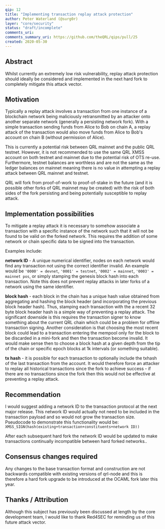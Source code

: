 ```yaml
---
qip: 12
title: "Implementing transaction replay attack protection"
author: Peter Waterland (@surg0r)
layer: "core/security"
status: "draft/incomplete"
comments_uri: 
comments_summary_uri: https://github.com/theQRL/qips/pull/25
created: 2020-05-30
---
```


## Abstract

Whilst currently an extremely low risk vulnerability, replay attack protection should ideally be considered and implemented in the next hard fork to completely mitigate this attack vector.

## Motivation

Typically a replay attack involves a transaction from one instance of a blockchain network being maliciously retransmitted by an attacker onto another separate network (generally a persisting network fork). With a simple transaction sending funds from Alice to Bob on chain A, a replay attack of the transaction would also move funds from Alice to Bob's account on chain B (without permission of Alice).

This is currently a potential risk between QRL mainnet and the public QRL testnet. However, it is not recommended to use the same QRL XMSS account on both testnet and mainnet due to the potential risk of OTS re-use. Furthermore, testnet balances are worthless and are not the same as the ledger balances on mainnet meaning there is no value in attempting a replay attack between QRL mainnet and testnet.

QRL will fork from proof-of-work to proof-of-stake in the future (and it is possible other forks of QRL mainnet may be created) with the risk of both sides of the fork persisting and being potentially susceptible to replay attack.

## Implementation possibilities

To mitigate a replay attack it is necessary to somehow associate a transaction with a specific instance of the network such that it will not be found to be valid on the forked network. This requires the addition of some network or chain specific data to be signed into the transaction.

Examples include: 

**network ID** - A unique numerical identifier, nodes on each network would find any transaction not using the correct identifier invalid. An example would be `'0000' = devnet`, `'0001' = testnet`, `'0002' = mainnet`, `'0003' = mainnet pos`, or simply stamping the genesis block hash into each transaction. Note this does not prevent replay attacks in later forks of a network using the same identifier.

**block hash** - each block in the chain has a unique hash value obtained from aggregating and hashing the block header (and incorporating the previous block header hash). Thus, stamping each transaction with the a recent 32 byte block header hash is a simple way of preventing a replay attack. The significant downside is this requires the transaction signer to know something about the current QRL chain which could be a problem for offline transaction signing. Another consideration is that choosing the most recent block could lead to a transaction entering the mempool only for the block to be discarded in a mini-fork and then the transaction become invalid. It would make sense then to choose a block hash at a given depth from the tip of the chain or specific epoch blocks at 1k intervals (or something suitable).
 
**tx hash** - it is possible for each transaction to optionally include the txhash of the last transaction from the account. It would therefore force an attacker to replay all historical transactions since the fork to achieve success - if there are no transactions since the fork then this would not be effective at preventing a replay attack.

## Recommendation

I would suggest adding a network ID to the transaction protocol at the next major release. This network ID would actually not need to be included in the transaction payload and so would not grow the transaction size. Pseudocode to demonstrate this functionality would be:
`XMSS_SIGN(hash(existing+transaction+constituents+network ID))`

After each subsequent hard fork the network ID would be updated to make transactions continually incompatible between hard forked networks..

## Consensus changes required

Any changes to the base transaction format and construction are not backwards compatible with existing versions of qrl-node and this is therefore a hard fork upgrade to be introduced at the OCAML fork later this year.

## Thanks / Attribution

Although this subject has previously been discussed at length by the core development team, I would like to thank Red4SEC for reminding us of this future attack vector.

